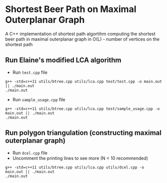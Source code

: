 # Shortest Beer Path on Maximal Outerplanar Graph

A C++ implementation of shortest path algortihm computing the shortest beer path in maximal outerplanar graph in O(L) - number of vertices on the shortest path

## Run Elaine's modified LCA algorithm
- Run ```test.cpp``` file
```
g++ -std=c++11 utils/btree.cpp utils/lca.cpp test/test.cpp -o main.out || ./main.out
./main.out
```

- Run ```sample_usage.cpp``` file
```
g++ -std=c++11 utils/btree.cpp utils/lca.cpp test/sample_usage.cpp -o main.out || ./main.out
./main.out
```

## Run polygon triangulation (constructing maximal outerplanar graph)
- Run ```dcel.cpp``` file
- Uncomment the printing lines to see more (N < 10 recommended)
```
g++ -std=c++11 utils/btree.cpp utils/lca.cpp utils/dcel.cpp -o main.out || ./main.out
./main.out
```
